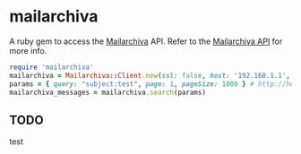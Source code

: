# mailarchiva

A ruby gem to access the [Mailarchiva] API.  Refer to the [Mailarchiva API] for more info.

```ruby
require 'mailarchiva'
mailarchiva = Mailarchiva::Client.new(ssl: false, host: '192.168.1.1', user: 'user', pass: 'pass')
params = { query: "subject:test", page: 1, pageSize: 1000 } # http://help.mailarchiva.com/web-services-api
mailarchiva_messages = mailarchiva.search(params)

```

## TODO
test

[Mailarchiva]:https://www.mailarchiva.com/
[Mailarchiva API]:http://help.mailarchiva.com/web-services-api